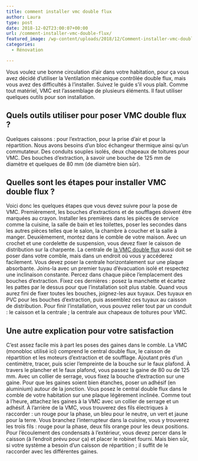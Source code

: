 ```yaml
---
title: comment installer vmc double flux
author: Laura
type: post
date: 2018-12-02T23:00:07+00:00
url: /comment-installer-vmc-double-flux/
featured_image: /wp-content/uploads/2018/12/Comment-installer-vmc-double-flux.jpg
categories:
  - Rénovation

---
```

Vous voulez une bonne circulation d’air dans votre habitation, pour ça vous avez décidé d’utiliser la Ventilation mécanique contrôlée double flux, mais vous avez des difficultés à l’installer. Suivez le guide s’il vous plaît. Comme tout matériel, VMC est l’assemblage de plusieurs éléments. Il faut utiliser quelques outils pour son installation.



## **Quels outils utiliser pour poser VMC double flux ?**



Quelques caissons : pour l’extraction, pour la prise d’air et pour la répartition. Nous avons besoins d’un bloc échangeur thermique ainsi qu’un commutateur. Des conduits souples isolés, deux chapeaux de toitures pour VMC. Des bouches d’extraction, à savoir une bouche de 125 mm de diamètre et quelques de 80 mm (de diamètre bien sûr).



## **Quelles sont les étapes pour installer VMC double flux ?**



Voici donc les quelques étapes que vous devez suivre pour la pose de VMC. Premièrement, les bouches d’extractions et de soufflages doivent être marquées au crayon. Installer les premières dans les pièces de service comme la cuisine, la salle de bain et les toilettes, poser les secondes dans les autres pièces telles que le salon, la chambre à coucher et la salle à manger. Deuxièmement, montez dans le comble de votre maison. Avec un crochet et une cordelette de suspension, vous devez fixer le caisson de distribution sur la charpente. La centrale de <a href="https://www.marieclaire.fr/maison/des-conseils-pour-le-choix-d-une-vmc-double-flux,1142342.asp" target="_blank">la VMC double flux</a> aussi doit se poser dans votre comble, mais dans un endroit où vous y accéderez facilement. Vous devez poser la centrale horizontalement sur une plaque absorbante. Joins-la avec un premier tuyau d’évacuation isolé et respectez une inclinaison constante. Percez dans chaque pièce l’emplacement des bouches d’extraction. Fixez ces dernières : posez la manchette et écartez les pattes par le dessus pour que l’installation soit plus stable. Quand vous aurez fini de fixer toutes les bouches, joignez-les aux tuyaux. Des tuyaux en PVC pour les bouches d’extraction, puis assemblez ces tuyaux au caisson de distribution. Pour finir l’installation, vous pouvez relier tout par un conduit : le caisson et la centrale ; la centrale aux chapeaux de toitures pour VMC.



## **Une autre explication pour votre satisfaction**



C’est assez facile mis à part les poses des gaines dans le comble. La VMC (monobloc utilisé ici) comprend le central double flux, le caisson de répartition et les moteurs d’extraction et de soufflage. Ajoutant près d’un centimètre, tracer, puis scier l’empreinte de la bouche sur le faux plafond. À travers le plancher et le faux plafond, vous passez la gaine de 80 ou de 125 mm. Avec un collier de serrage, vous fixez la bouche d’extraction sur une gaine. Pour que les gaines soient bien étanches, poser un adhésif (en aluminium) autour de la jonction. Vous posez le central double flux dans le comble de votre habitation sur une plaque légèrement inclinée. Comme tout à l’heure, attachez les gaines à la VMC avec un collier de serrage et un adhésif. À l’arrière de la VMC, vous trouverez des fils électriques à raccorder : un rouge pour la phase, un bleu pour le neutre, un vert et jaune pour la terre. Vous branchez l’interrupteur dans la cuisine, vous y trouverez les trois fils : rouge pour la phase, deux fils orange pour les deux positions. Pour l’écoulement des condensats à l’extérieur, vous devez percer dans le caisson (à l’endroit prévu pour ça) et placer le robinet fourni. Mais bien sûr, si votre système a besoin d’un caisson de répartition ; il suffit de le raccorder avec les différentes gaines.